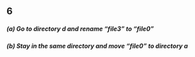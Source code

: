 ## 6

##### (a) Go to directory d and rename “file3” to “file0”
##### (b) Stay in the same directory and move “file0” to directory a
